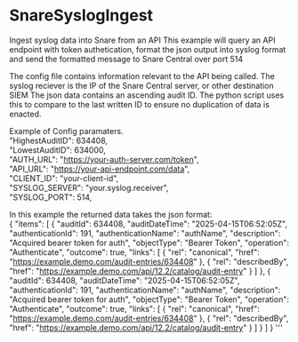 # SnareSyslogIngest
Ingest syslog data into Snare from an API
This example will query an API endpoint with token authetication, format the json output into syslog format and send the formatted message to Snare Central over port 514 

The config file contains information relevant to the API being called.  The syslog reciever is the IP of the Snare Central server, or other destination SIEM
The json data contains an ascending audit ID.  The python script uses this to compare to the last written ID to ensure no duplication of data is enacted.

 Example of Config paramaters.  
      "HighestAuditID": 634408,  
      "LowestAuditID": 634000,  
      "AUTH_URL": "https://your-auth-server.com/token",  
      "API_URL": "https://your-api-endpoint.com/data",  
      "CLIENT_ID": "your-client-id",  
      "SYSLOG_SERVER": "your.syslog.receiver",  
      "SYSLOG_PORT": 514,  

In this example the returned data takes the json format:  
{
    "items": [
        {
            "auditId": 634408,
            "auditDateTime": "2025-04-15T06:52:05Z",
            "authenticationId": 191,
            "authenticationName": "authName",
            "description": "Acquired bearer token for auth",
            "objectType": "Bearer Token",
            "operation": "Authenticate",
            "outcome": true,
            "links": [
                {
                    "rel": "canonical",
                    "href": "https://example.demo.com/audit-entries/634408"
                },
                {
                    "rel": "describedBy",
                    "href": "https://example.demo.com/api/12.2/catalog/audit-entry"
                }
            ]
        },
         {
            "auditId": 634408,
            "auditDateTime": "2025-04-15T06:52:05Z",
            "authenticationId": 191,
            "authenticationName": "authName",
            "description": "Acquired bearer token for auth",
            "objectType": "Bearer Token",
            "operation": "Authenticate",
            "outcome": true,
            "links": [
                {
                    "rel": "canonical",
                    "href": "https://example.demo.com/audit-entries/634408"
                },
                {
                    "rel": "describedBy",
                    "href": "https://example.demo.com/api/12.2/catalog/audit-entry"
                }
            ]
        }
    ]
}
'''
